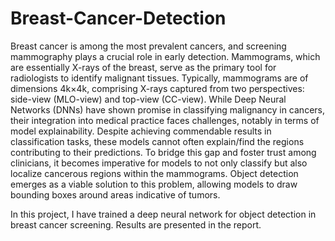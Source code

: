 # Breast-Cancer-Detection
Breast cancer is among the most prevalent cancers, and screening mammography plays a crucial role in early detection. Mammograms, which are essentially X-rays of the breast, serve as the primary tool for radiologists to identify malignant tissues. Typically, mammograms are of dimensions 4k×4k, comprising X-rays captured from two perspectives: side-view (MLO-view) and top-view (CC-view). While Deep Neural Networks (DNNs) have shown promise in classifying malignancy in cancers, their integration into medical practice faces challenges, notably in terms of model explainability. Despite achieving commendable results in classification tasks, these models cannot often explain/find the regions contributing to their predictions. To bridge this gap and foster trust among clinicians, it becomes imperative for models to not only classify but also localize cancerous regions within the mammograms. Object detection emerges as a viable solution to this problem, allowing models to draw bounding boxes around areas indicative of tumors.

In this project, I have trained a deep neural network for object detection in breast cancer screening. Results are presented in the report.
